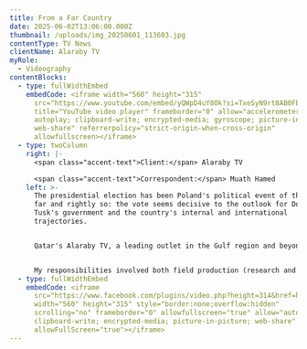 ```yaml
---
title: From a Far Country
date: 2025-06-02T13:06:00.000Z
thumbnail: /uploads/img_20250601_113603.jpg
contentType: TV News
clientName: Alaraby TV
myRole:
  - Videography
contentBlocks:
  - type: fullWidthEmbed
    embedCode: <iframe width="560" height="315"
      src="https://www.youtube.com/embed/yQWpD4uY8Ok?si=TxeSyN9rt8AB0FBB"
      title="YouTube video player" frameborder="0" allow="accelerometer;
      autoplay; clipboard-write; encrypted-media; gyroscope; picture-in-picture;
      web-share" referrerpolicy="strict-origin-when-cross-origin"
      allowfullscreen></iframe>
  - type: twoColumn
    right: |-
      <span class="accent-text">Client:</span> Alaraby TV

      <span class="accent-text">Correspondent:</span> Muath Hamed
    left: >-
      The presidential election has been Poland's political event of the year so
      far and rightly so: the vote seems decisive to the outlook for Donald
      Tusk's government and the country's internal and international
      trajectories.


      Qatar's Alaraby TV, a leading outlet in the Gulf region and beyond, wished to bring their audiences up to speed with the arguably somewhat exotic themes that move Polish people. I worked with their European correspondent, [Muath Hamed](https://x.com/MuathHamed), to deliver a comprehensive, yet not overwhelming coverage of the vote.


      My responsibilities involved both field production (research and fixing) and videography, as well as providing expert commentary.
  - type: fullWidthEmbed
    embedCode: <iframe
      src="https://www.facebook.com/plugins/video.php?height=314&href=https%3A%2F%2Fwww.facebook.com%2Falarabytelevision%2Fvideos%2F1271513711068663%2F&show_text=false&width=560&t=0"
      width="560" height="315" style="border:none;overflow:hidden"
      scrolling="no" frameborder="0" allowfullscreen="true" allow="autoplay;
      clipboard-write; encrypted-media; picture-in-picture; web-share"
      allowFullScreen="true"></iframe>
---
```

